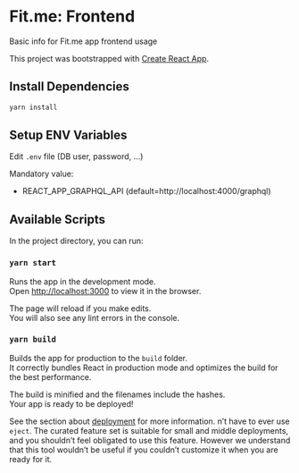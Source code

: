 # Fit.me: Frontend

Basic info for Fit.me app frontend usage

This project was bootstrapped with [Create React App](https://github.com/facebook/create-react-app).

## Install Dependencies

```bash
yarn install
```

## Setup ENV Variables

Edit `.env` file (DB user, password, ...)

Mandatory value:

- REACT_APP_GRAPHQL_API (default=http://localhost:4000/graphql)

## Available Scripts

In the project directory, you can run:

### `yarn start`

Runs the app in the development mode.\
Open [http://localhost:3000](http://localhost:3000) to view it in the browser.

The page will reload if you make edits.\
You will also see any lint errors in the console.

### `yarn build`

Builds the app for production to the `build` folder.\
It correctly bundles React in production mode and optimizes the build for the best performance.

The build is minified and the filenames include the hashes.\
Your app is ready to be deployed!

See the section about [deployment](https://facebook.github.io/create-react-app/docs/deployment) for more information.
n’t have to ever use `eject`. The curated feature set is suitable for small and middle deployments, and you shouldn’t feel obligated to use this feature. However we understand that this tool wouldn’t be useful if you couldn’t customize it when you are ready for it.
